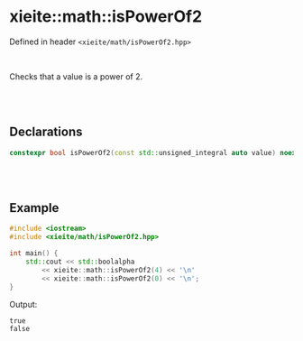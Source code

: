 # xieite::math::isPowerOf2
Defined in header `<xieite/math/isPowerOf2.hpp>`

<br/>

Checks that a value is a power of 2.

<br/><br/>

## Declarations
```cpp
constexpr bool isPowerOf2(const std::unsigned_integral auto value) noexcept;
```

<br/><br/>

## Example
```cpp
#include <iostream>
#include <xieite/math/isPowerOf2.hpp>

int main() {
	std::cout << std::boolalpha
		<< xieite::math::isPowerOf2(4) << '\n'
		<< xieite::math::isPowerOf2(0) << '\n';
}
```
Output:
```
true
false
```
